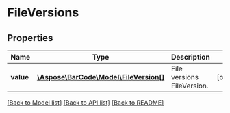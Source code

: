 # FileVersions

## Properties
Name | Type | Description | Notes
---- | ---- | ----------- | -----
**value** | [**\Aspose\BarCode\Model\FileVersion[]**](FileVersion.md) | File versions FileVersion. | [optional] 

[[Back to Model list]](../../README.md#documentation-for-models) [[Back to API list]](../../README.md#documentation-for-api-endpoints) [[Back to README]](../../README.md)


